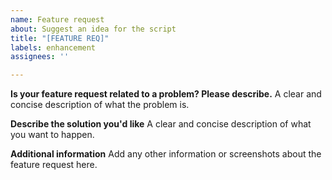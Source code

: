 ```yaml
---
name: Feature request
about: Suggest an idea for the script
title: "[FEATURE REQ]"
labels: enhancement
assignees: ''

---
```


**Is your feature request related to a problem? Please describe.**
A clear and concise description of what the problem is.

**Describe the solution you'd like**
A clear and concise description of what you want to happen.

**Additional information**
Add any other information or screenshots about the feature request here.

